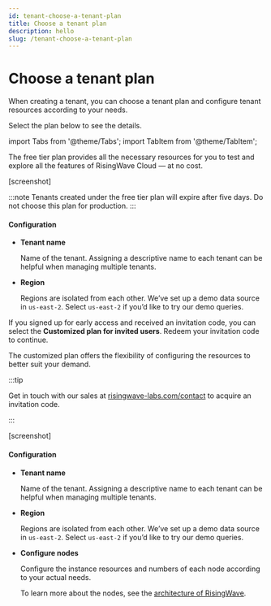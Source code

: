 ```yaml
---
id: tenant-choose-a-tenant-plan
title: Choose a tenant plan
description: hello
slug: /tenant-choose-a-tenant-plan
---
```


# Choose a tenant plan

When creating a tenant, you can choose a tenant plan and configure tenant resources according to your needs.

Select the plan below to see the details.

import Tabs from '@theme/Tabs';
import TabItem from '@theme/TabItem';

<Tabs>

<TabItem value="free" label="Free plan">

The free tier plan provides all the necessary resources for you to test and explore all the features of RisingWave Cloud — at no cost.

[screenshot]

:::note
Tenants created under the free tier plan will expire after five days. Do not choose this plan for production.
:::

#### Configuration

- **Tenant name**

    Name of the tenant. Assigning a descriptive name to each tenant can be helpful when managing multiple tenants.

- **Region**

    Regions are isolated from each other. We’ve set up a demo data source in `us-east-2`. Select `us-east-2` if you’d like to try our demo queries.

</TabItem>

<TabItem value="customized" label="Customized plan">

If you signed up for early access and received an invitation code, you can select the **Customized plan for invited users**. Redeem your invitation code to continue.

The customized plan offers the flexibility of configuring the resources to better suit your demand.

:::tip

Get in touch with our sales at [risingwave-labs.com/contact](https://www.risingwave-labs.com/contact/) to acquire an invitation code.

:::

[screenshot]


#### Configuration

- **Tenant name**

    Name of the tenant. Assigning a descriptive name to each tenant can be helpful when managing multiple tenants.

- **Region**

    Regions are isolated from each other. We’ve set up a demo data source in `us-east-2`. Select `us-east-2` if you’d like to try our demo queries.

- **Configure nodes**

    Configure the instance resources and numbers of each node according to your actual needs.
    
    To learn more about the nodes, see the [architecture of RisingWave](https://www.risingwave.dev/docs/current/architecture/).

</TabItem>

</Tabs>